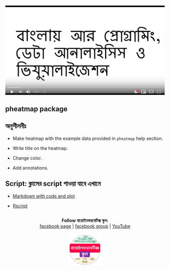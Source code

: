 [![Everything Is AWESOME](../files/youtube.png)](https://youtu.be/aVe2ZL7MkMo "Everything Is AWESOME")

## pheatmap package


## অনুশীলনীঃ 

- Make heatmap with the example data provided in `pheatmap` help section.

- Write title on the heatmap.

- Change color.

- Add annotations.


## Script: ক্লাসের script পাওয়া যাবে এখানে

- [Markdown with code and plot](https://github.com/Rashedul/R-Tutorials/blob/master/scripts/Lec-12.md) 

- [Rscript](https://github.com/Rashedul/R-Tutorials/blob/master/scripts/Lec-12.R) 


## 

##


<p align="center">
  <b>Follow বায়োইনফরমেটিক্স স্কুল:</b><br>
  <a href="https://www.facebook.com/%E0%A6%AC%E0%A6%BE%E0%A6%AF%E0%A6%BC%E0%A7%8B%E0%A6%87%E0%A6%A8%E0%A6%AB%E0%A6%B0%E0%A6%AE%E0%A7%87%E0%A6%9F%E0%A6%BF%E0%A6%95%E0%A7%8D%E0%A6%B8-%E0%A6%B8%E0%A7%8D%E0%A6%95%E0%A7%81%E0%A6%B2-575599666193690/">facebook page</a> |
  <a href="https://www.facebook.com/groups/390262838074549/">facebook group</a> |
  <a href="https://www.youtube.com/channel/UCm-8CdrvGi2SjLEOUSCztIg?view_as=subscriber">YouTube</a>
  <br><br>
  <img src="../files/logo.png" height="100" width="100">
</p>